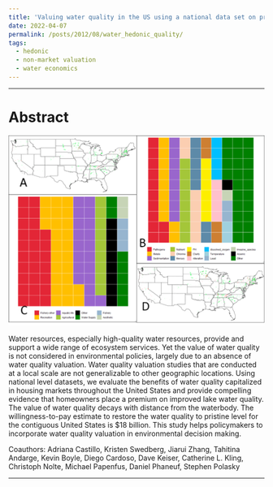 ```yaml
---
title: 'Valuing water quality in the US using a national data set on property values'
date: 2022-04-07
permalink: /posts/2012/08/water_hedonic_quality/
tags:
  - hedonic
  - non-market valuation
  - water economics
---
```

___________________________________________________________________________

Abstract
======
![](/images/research/water_impairment.png)

Water resources, especially high-quality water resources, provide and support a wide range of ecosystem services. Yet the value of water quality is not considered in environmental policies, largely due to an absence of water quality valuation. Water quality valuation studies that are conducted at a local scale are not generalizable to other geographic locations. Using national level datasets, we evaluate the benefits of water quality capitalized in housing markets throughout the United States and provide compelling evidence that homeowners place a premium on improved lake water quality. The value of water quality decays with distance from the waterbody. The willingness-to-pay estimate to restore the water quality to pristine level for the contiguous United States is $18 billion. This study helps policymakers to incorporate water quality valuation in environmental decision making.

Coauthors: Adriana Castillo, Kristen Swedberg, Jiarui Zhang, Tahitina Andarge, Kevin Boyle, Diego Cardoso, Dave Keiser, Catherine L. Kling, Christoph Nolte, Michael Papenfus, Daniel Phaneuf, Stephen Polasky

------